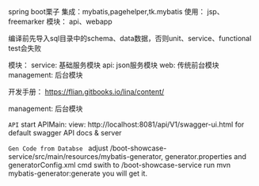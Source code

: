 spring boot栗子
集成：mybatis,pagehelper,tk.mybatis
使用： jsp、freemarker
模块： api、webapp


编译前先导入sql目录中的schema、data数据，否则unit、service、functional test会失败

模块：
  service: 基础服务模块
  api:     json服务模块
  web:     传统前台模块
  management: 后台模块
  
  开发手册：
    https://flian.gitbooks.io/lina/content/
    
  management: 后台模块
  
  ``` API ```
  start APIMain:
  view:
  http://localhost:8081/api/V1/swagger-ui.html for default swagger API docs & server
   
   
 ```Gen Code from Databse ```
 adjust /boot-showcase-service/src/main/resources/mybatis-generator, generator.properties and 
 generatorConfig.xml
 cmd swith to /boot-showcase-service
 run mvn mybatis-generator:generate
 you will get it. 